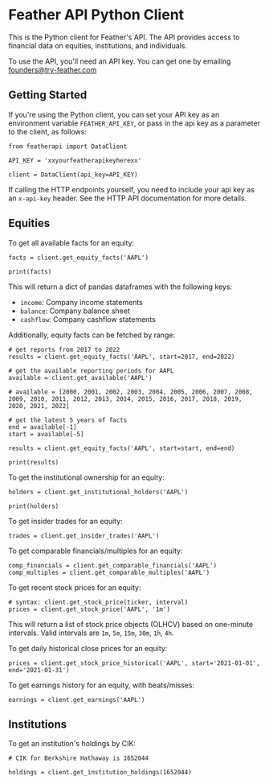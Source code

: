 # Feather API Python Client
This is the Python client for Feather's API. The API provides access to financial data on equities, institutions, and individuals.

To use the API, you'll need an API key. You can get one by emailing [founders@try-feather.com](mailto:founders@try-feather.com)

## Getting Started

If you're using the Python client, you can set your API key as an environment variable `FEATHER_API_KEY`, or pass in the api key as a parameter to the client, as follows:

```
from featherapi import DataClient

API_KEY = 'xxyourfeatherapikeyherexx'

client = DataClient(api_key=API_KEY)
```

If calling the HTTP endpoints yourself, you need to include your api key as an `x-api-key` header. See the HTTP API documentation for more details.

## Equities

To get all available facts for an equity:

```
facts = client.get_equity_facts('AAPL')

print(facts)
```

This will return a dict of pandas dataframes with the following keys:
- `income`: Company income statements
- `balance`: Company balance sheet
- `cashflow`: Company cashflow statements

Additionally, equity facts can be fetched by range:
    
```
# get reports from 2017 to 2022
results = client.get_equity_facts('AAPL', start=2017, end=2022)

# get the available reporting periods for AAPL
available = client.get_available('AAPL')

# available = [2000, 2001, 2002, 2003, 2004, 2005, 2006, 2007, 2008, 2009, 2010, 2011, 2012, 2013, 2014, 2015, 2016, 2017, 2018, 2019, 2020, 2021, 2022]

# get the latest 5 years of facts
end = available[-1]
start = available[-5]

results = client.get_equity_facts('AAPL', start=start, end=end)

print(results)
```

To get the institutional ownership for an equity:

```
holders = client.get_institutional_holders('AAPL')

print(holders)
```

To get insider trades for an equity:
```
trades = client.get_insider_trades('AAPL')
```

To get comparable financials/multiples for an equity:
```
comp_financials = client.get_comparable_financials('AAPL')
comp_multiples = client.get_comparable_multiples('AAPL')
```

To get recent stock prices for an equity:
```
# syntax: client.get_stock_price(ticker, interval)
prices = client.get_stock_price('AAPL', '1m')
```
This will return a list of stock price objects (OLHCV) based on one-minute intervals. Valid intervals are `1m`, `5m`, `15m`, `30m`, `1h`, `4h`.

To get daily historical close prices for an equity:
```
prices = client.get_stock_price_historical('AAPL', start='2021-01-01', end='2021-01-31')
```

To get earnings history for an equity, with beats/misses:
```
earnings = client.get_earnings('AAPL')
```

## Institutions
To get an institution's holdings by CIK:

```
# CIK for Berkshire Hathaway is 1652044

holdings = client.get_institution_holdings(1652044)
```
